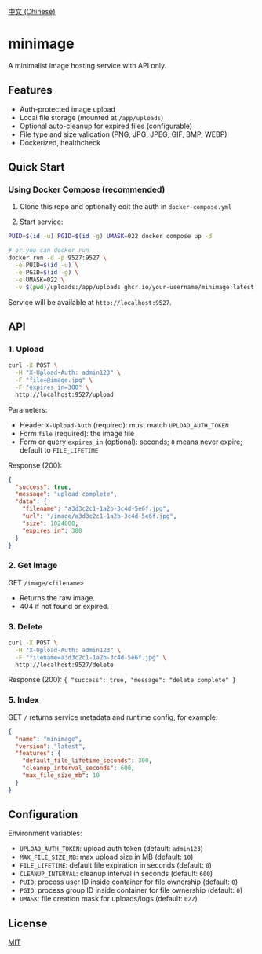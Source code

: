 [中文 (Chinese)](README.zh-CN.md)

# minimage

A minimalist image hosting service with API only.

## Features

- Auth-protected image upload
- Local file storage (mounted at `/app/uploads`)
- Optional auto-cleanup for expired files (configurable)
- File type and size validation (PNG, JPG, JPEG, GIF, BMP, WEBP)
- Dockerized, healthcheck


## Quick Start

### Using Docker Compose (recommended)

1) Clone this repo and optionally edit the auth in `docker-compose.yml`

2) Start service:

```bash
PUID=$(id -u) PGID=$(id -g) UMASK=022 docker compose up -d

# or you can docker run
docker run -d -p 9527:9527 \
  -e PUID=$(id -u) \
  -e PGID=$(id -g) \
  -e UMASK=022 \
  -v $(pwd)/uploads:/app/uploads ghcr.io/your-username/minimage:latest
```

Service will be available at `http://localhost:9527`.

## API

### 1. Upload

```bash
curl -X POST \
  -H "X-Upload-Auth: admin123" \
  -F "file=@image.jpg" \
  -F "expires_in=300" \
  http://localhost:9527/upload
```

Parameters:
- Header `X-Upload-Auth` (required): must match `UPLOAD_AUTH_TOKEN`
- Form `file` (required): the image file
- Form or query `expires_in` (optional): seconds; `0` means never expire; default to `FILE_LIFETIME`

Response (200):
```json
{
  "success": true,
  "message": "upload complete",
  "data": {
    "filename": "a3d3c2c1-1a2b-3c4d-5e6f.jpg",
    "url": "/image/a3d3c2c1-1a2b-3c4d-5e6f.jpg",
    "size": 1024000,
    "expires_in": 300
  }
}
```

### 2. Get Image

GET `/image/<filename>`

- Returns the raw image.
- 404 if not found or expired.

### 3. Delete

```bash
curl -X POST \
  -H "X-Upload-Auth: admin123" \
  -F "filename=a3d3c2c1-1a2b-3c4d-5e6f.jpg" \
  http://localhost:9527/delete
```

Response (200): `{ "success": true, "message": "delete complete" }`



### 5. Index

GET `/` returns service metadata and runtime config, for example:

```json
{
  "name": "minimage",
  "version": "latest",
  "features": {
    "default_file_lifetime_seconds": 300,
    "cleanup_interval_seconds": 600,
    "max_file_size_mb": 10
  }
}
```

## Configuration

Environment variables:
- `UPLOAD_AUTH_TOKEN`: upload auth token (default: `admin123`)
- `MAX_FILE_SIZE_MB`: max upload size in MB (default: `10`)
- `FILE_LIFETIME`: default file expiration in seconds (default: `0`)
- `CLEANUP_INTERVAL`: cleanup interval in seconds (default: `600`)
- `PUID`: process user ID inside container for file ownership (default: `0`)
- `PGID`: process group ID inside container for file ownership (default: `0`)
- `UMASK`: file creation mask for uploads/logs (default: `022`)

## License

[MIT](LICENSE)
